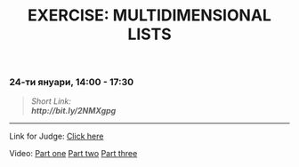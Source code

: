 <h1 align="center">EXERCISE: MULTIDIMENSIONAL LISTS</h1>
    <br>

<h3>24-ти януари, 14:00 - 17:30</h3>

<blockquote>
    <i>
        Short Link: <br> 
        <b>
            http://bit.ly/2NMXgpg
        </b> 
    </i>
</blockquote>

<hr>

<p>
    Link for Judge: <a href="https://judge.softuni.bg/Contests/Compete/Index/1835#0">Click here</a>
</p>

<p>
    Video: 
    <a href="https://www.youtube.com/watch?v=U_gXDuJZcFA&feature=emb_title">Part one</a>
    <a href="https://www.youtube.com/watch?v=jQnBvn24d2Y&feature=emb_title">Part two</a>
    <a href="https://www.youtube.com/watch?v=B9N28y0kLPM&feature=emb_title">Part three</a>
</p>
